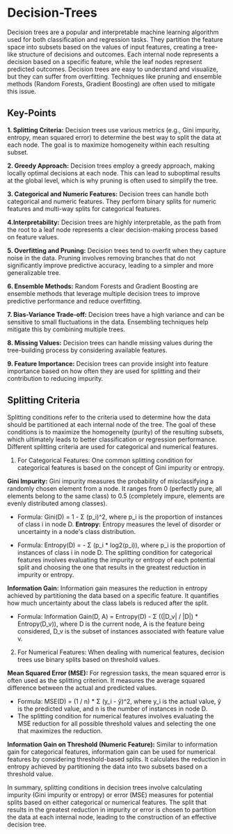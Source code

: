 # Decision-Trees

Decision trees are a popular and interpretable machine learning algorithm used for both classification and regression tasks. They partition the feature space into subsets based on the values of input features, creating a tree-like structure of decisions and outcomes. Each internal node represents a decision based on a specific feature, while the leaf nodes represent predicted outcomes. Decision trees are easy to understand and visualize, but they can suffer from overfitting. Techniques like pruning and ensemble methods (Random Forests, Gradient Boosting) are often used to mitigate this issue.

## Key-Points

**1. Splitting Criteria:** Decision trees use various metrics (e.g., Gini impurity, entropy, mean squared error) to determine the best way to split the data at each node. The goal is to maximize homogeneity within each resulting subset.

**2. Greedy Approach:** Decision trees employ a greedy approach, making locally optimal decisions at each node. This can lead to suboptimal results at the global level, which is why pruning is often used to simplify the tree.

**3. Categorical and Numeric Features:** Decision trees can handle both categorical and numeric features. They perform binary splits for numeric features and multi-way splits for categorical features.

**4.Interpretability:** Decision trees are highly interpretable, as the path from the root to a leaf node represents a clear decision-making process based on feature values.

**5. Overfitting and Pruning:** Decision trees tend to overfit when they capture noise in the data. Pruning involves removing branches that do not significantly improve predictive accuracy, leading to a simpler and more generalizable tree.

**6. Ensemble Methods:** Random Forests and Gradient Boosting are ensemble methods that leverage multiple decision trees to improve predictive performance and reduce overfitting.

**7. Bias-Variance Trade-off:** Decision trees have a high variance and can be sensitive to small fluctuations in the data. Ensembling techniques help mitigate this by combining multiple trees.

**8. Missing Values:** Decision trees can handle missing values during the tree-building process by considering available features.

**9. Feature Importance:** Decision trees can provide insight into feature importance based on how often they are used for splitting and their contribution to reducing impurity.

## Splitting Criteria

Splitting conditions refer to the criteria used to determine how the data should be partitioned at each internal node of the tree. The goal of these conditions is to maximize the homogeneity (purity) of the resulting subsets, which ultimately leads to better classification or regression performance. Different splitting criteria are used for categorical and numerical features.

1. For Categorical Features: One common splitting condition for categorical features is based on the concept of Gini impurity or entropy.

**Gini Impurity:** Gini impurity measures the probability of misclassifying a randomly chosen element from a node. It ranges from 0 (perfectly pure, all elements belong to the same class) to 0.5 (completely impure, elements are evenly distributed among classes).
  * Formula: Gini(D) = 1 - Σ (p_i)^2, where p_i is the proportion of instances of class i in node D.
**Entropy:** Entropy measures the level of disorder or uncertainty in a node's class distribution.

  * Formula: Entropy(D) = - Σ (p_i * log2(p_i)), where p_i is the proportion of instances of class i in node D.
The splitting condition for categorical features involves evaluating the impurity or entropy of each potential split and choosing the one that results in the greatest reduction in impurity or entropy.

**Information Gain:** Information gain measures the reduction in entropy achieved by partitioning the data based on a specific feature. It quantifies how much uncertainty about the class labels is reduced after the split.
  * Formula: Information Gain(D, A) = Entropy(D) - Σ ((|D_v| / |D|) * Entropy(D_v)), where D is the current node, A is the feature being considered, D_v is the subset of instances associated with feature value v.

2. For Numerical Features: When dealing with numerical features, decision trees use binary splits based on threshold values.

**Mean Squared Error (MSE):** For regression tasks, the mean squared error is often used as the splitting criterion. It measures the average squared difference between the actual and predicted values.
  * Formula: MSE(D) = (1 / n) * Σ (y_i - ŷ)^2, where y_i is the actual value, ŷ is the predicted value, and n is the number of instances in node D.
* The splitting condition for numerical features involves evaluating the MSE reduction for all possible threshold values and selecting the one that maximizes the reduction.

**Information Gain on Threshold (Numeric Feature):** Similar to information gain for categorical features, information gain can be used for numerical features by considering threshold-based splits. It calculates the reduction in entropy achieved by partitioning the data into two subsets based on a threshold value.

In summary, splitting conditions in decision trees involve calculating impurity (Gini impurity or entropy) or error (MSE) measures for potential splits based on either categorical or numerical features. The split that results in the greatest reduction in impurity or error is chosen to partition the data at each internal node, leading to the construction of an effective decision tree.

